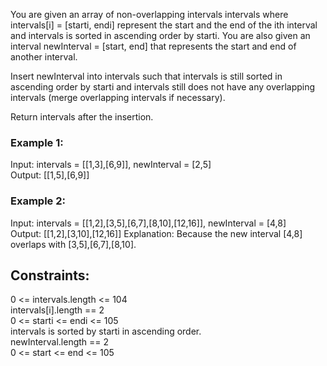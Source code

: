 You are given an array of non-overlapping intervals intervals where intervals[i] = [starti, endi] represent the start and the end of the ith interval and intervals is sorted in ascending order by starti. You are also given an interval newInterval = [start, end] that represents the start and end of another interval.

Insert newInterval into intervals such that intervals is still sorted in ascending order by starti and intervals still does not have any overlapping intervals (merge overlapping intervals if necessary).

Return intervals after the insertion.  

 

### Example 1:  

Input: intervals = [[1,3],[6,9]], newInterval = [2,5]  
Output: [[1,5],[6,9]]  
### Example 2:  

Input: intervals = [[1,2],[3,5],[6,7],[8,10],[12,16]], newInterval = [4,8]  
Output: [[1,2],[3,10],[12,16]]
Explanation: Because the new interval [4,8] overlaps with [3,5],[6,7],[8,10].  
 

## Constraints: 

0 <= intervals.length <= 104  
intervals[i].length == 2  
0 <= starti <= endi <= 105  
intervals is sorted by starti in ascending order.  
newInterval.length == 2  
0 <= start <= end <= 105  
